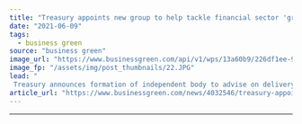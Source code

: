 ```yaml
---
title: "Treasury appoints new group to help tackle financial sector 'greenwashing'"
date: "2021-06-09"
tags: 
  - business green
source: "business green"
image_url: "https://www.businessgreen.com/api/v1/wps/13a60b9/226df1ee-9988-4d5b-a7d8-1a62a001096a/4/treasury-350x250-185x114.JPG"
image_fp: "/assets/img/post_thumbnails/22.JPG"
lead: "
 Treasury announces formation of independent body to advise on delivery of government's planned 'green taxonomy' ..."
article_url: "https://www.businessgreen.com/news/4032546/treasury-appoints-group-help-tackle-financial-sector-greenwashing"
---
```


---
